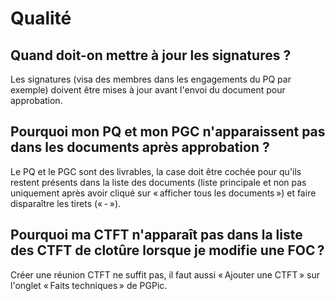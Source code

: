 # Qualité

## Quand doit-on mettre à jour les signatures ?

Les signatures (visa des membres dans les engagements du PQ par exemple) doivent être mises à jour avant l'envoi du document pour approbation.

## Pourquoi mon PQ et mon PGC n'apparaissent pas dans les documents après approbation ?

Le PQ et le PGC sont des livrables, la case doit être cochée pour qu'ils restent présents dans la liste des documents (liste principale et non pas uniquement après avoir cliqué sur « afficher tous les documents ») et faire disparaître les tirets (« - »).

## Pourquoi ma CTFT n'apparaît pas dans la liste des CTFT de clotûre lorsque je modifie une FOC ?

Créer une réunion CTFT ne suffit pas, il faut aussi « Ajouter une CTFT » sur l'onglet « Faits techniques » de PGPic.
